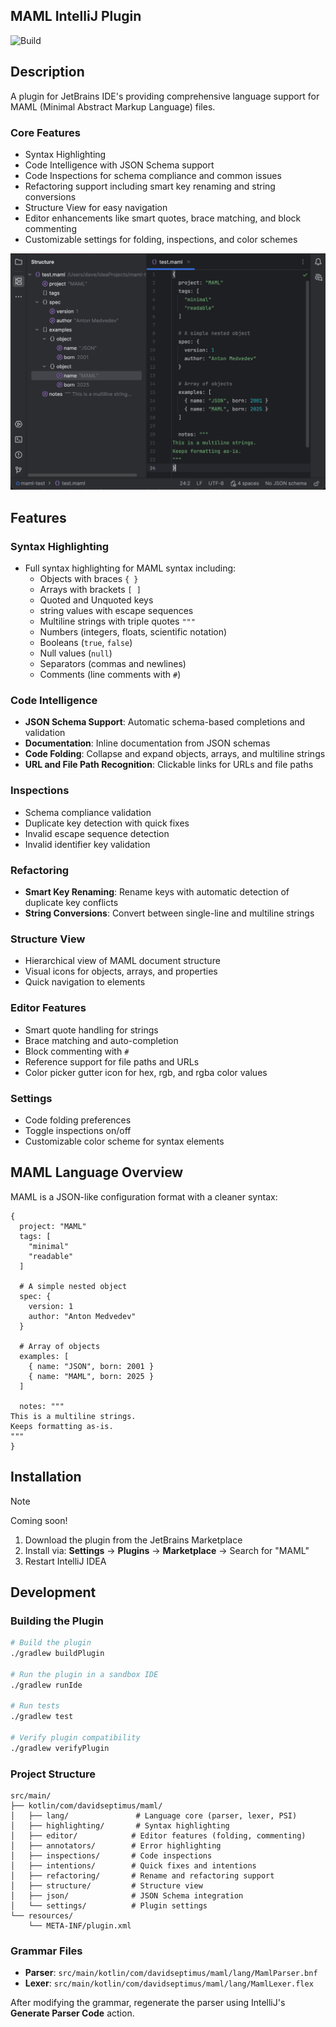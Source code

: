 ## MAML IntelliJ Plugin

![Build](https://github.com/DavidSeptimus/armada-theme-intellij-plugin/workflows/Build/badge.svg)

## Description

<!-- Plugin description -->
A plugin for JetBrains IDE's providing comprehensive language support for MAML (Minimal Abstract Markup Language) files.

### Core Features
- Syntax Highlighting
- Code Intelligence with JSON Schema support
- Code Inspections for schema compliance and common issues
- Refactoring support including smart key renaming and string conversions
- Structure View for easy navigation
- Editor enhancements like smart quotes, brace matching, and block commenting
- Customizable settings for folding, inspections, and color schemes

<!-- Plugin description end -->

<img alt="maml-plugin-screenshot.png" src="docs/images/maml-plugin-screenshot.png" width="800"/>

## Features

### Syntax Highlighting
- Full syntax highlighting for MAML syntax including:
  - Objects with braces `{ }`
  - Arrays with brackets `[ ]`
  - Quoted and Unquoted keys
  - string values with escape sequences
  - Multiline strings with triple quotes `"""`
  - Numbers (integers, floats, scientific notation)
  - Booleans (`true`, `false`)
  - Null values (`null`)
  - Separators (commas and newlines)
  - Comments (line comments with `#`)

### Code Intelligence
- **JSON Schema Support**: Automatic schema-based completions and validation
- **Documentation**: Inline documentation from JSON schemas
- **Code Folding**: Collapse and expand objects, arrays, and multiline strings
- **URL and File Path Recognition**: Clickable links for URLs and file paths

### Inspections
- Schema compliance validation
- Duplicate key detection with quick fixes
- Invalid escape sequence detection
- Invalid identifier key validation

### Refactoring
- **Smart Key Renaming**: Rename keys  with automatic detection of duplicate key conflicts
- **String Conversions**: Convert between single-line and multiline strings

### Structure View
- Hierarchical view of MAML document structure
- Visual icons for objects, arrays, and properties
- Quick navigation to elements

### Editor Features
- Smart quote handling for strings
- Brace matching and auto-completion
- Block commenting with `#`
- Reference support for file paths and URLs
- Color picker gutter icon for hex, rgb, and rgba color values

### Settings
- Code folding preferences
- Toggle inspections on/off
- Customizable color scheme for syntax elements

## MAML Language Overview

MAML is a JSON-like configuration format with a cleaner syntax:

```maml
{
  project: "MAML"
  tags: [
    "minimal"
    "readable"
  ]

  # A simple nested object
  spec: {
    version: 1
    author: "Anton Medvedev"
  }

  # Array of objects
  examples: [
    { name: "JSON", born: 2001 }
    { name: "MAML", born: 2025 }    
  ]

  notes: """
This is a multiline strings.
Keeps formatting as-is.
"""
}
```

## Installation

> [!NOTE]  
> Coming soon!

1. Download the plugin from the JetBrains Marketplace
2. Install via: **Settings** → **Plugins** → **Marketplace** → Search for "MAML"
3. Restart IntelliJ IDEA

## Development

### Building the Plugin

```bash
# Build the plugin
./gradlew buildPlugin

# Run the plugin in a sandbox IDE
./gradlew runIde

# Run tests
./gradlew test

# Verify plugin compatibility
./gradlew verifyPlugin
```

### Project Structure

```
src/main/
├── kotlin/com/davidseptimus/maml/
│   ├── lang/               # Language core (parser, lexer, PSI)
│   ├── highlighting/       # Syntax highlighting
│   ├── editor/            # Editor features (folding, commenting)
│   ├── annotators/        # Error highlighting
│   ├── inspections/       # Code inspections
│   ├── intentions/        # Quick fixes and intentions
│   ├── refactoring/       # Rename and refactoring support
│   ├── structure/         # Structure view
│   ├── json/              # JSON Schema integration
│   └── settings/          # Plugin settings
└── resources/
    └── META-INF/plugin.xml
```

### Grammar Files

- **Parser**: `src/main/kotlin/com/davidseptimus/maml/lang/MamlParser.bnf`
- **Lexer**: `src/main/kotlin/com/davidseptimus/maml/lang/MamlLexer.flex`

After modifying the grammar, regenerate the parser using IntelliJ's **Generate Parser Code** action.
